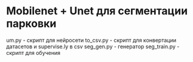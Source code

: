 # Mobilenet + Unet для сегментации парковки

um.py - скрипт для нейросети
to_csv.py - скрипт для конвертации датасетов и supervise.ly в csv
seg_gen.py - генератор
seg_train.py - скрипт для обучения

